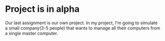 # Project is in alpha

Our last assignment is our own project. In my project, I'm going to simulate a small company(3-5 people) that wants to manage all their computers from a single master computer. 
